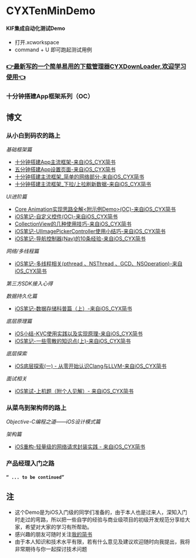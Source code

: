 # CYXTenMinDemo 
#### KIF集成自动化测试Demo
 - 打开.xcworkspace
 - command + U 即可跑起测试用例
### [👉最新写的一个简单易用的下载管理器CYXDownLoader,欢迎学习使用👈](https://github.com/CYXiang/CYXDownLoader)
### 十分钟搭建App框架系列（OC）

## 博文
### 从小白到码农的路上
*基础框架篇*
- [十分钟搭建App主流框架-来自iOS_CYX简书](http://www.jianshu.com/p/fc71652f2f89)
- [五分钟搭建App设置页面-来自iOS_CYX简书](http://www.jianshu.com/p/4b8e6ace5ff1)
- [十分钟搭建主流框架_简单的网络部分-来自iOS_CYX简书](http://www.jianshu.com/p/6eb7eabda386)
- [十分钟搭建主流框架_下拉/上拉刷新数据-来自iOS_CYX简书](http://www.jianshu.com/p/06458537dce4)

*UI进阶篇*
- [Core Animation实现思路全解<附示例Demo>(OC)-来自iOS_CYX简书](http://www.jianshu.com/p/bea562b63850)
- [iOS笔记-自定义控件(OC)-来自iOS_CYX简书](http://www.jianshu.com/p/f23862eb7b8a)
- [CollectionView的几种使用技巧-来自iOS_CYX简书](http://www.jianshu.com/p/0d1e2e067f6c)
- [iOS笔记-UIImagePickerController使用小结巧-来自iOS_CYX简书](http://www.jianshu.com/p/167bddc37229)
- [iOS笔记-导航控制器(Nav)的10条经验-来自iOS_CYX简书](http://www.jianshu.com/p/9212db80df46)

*网络/多线程篇*
- [iOS笔记-多线程相关(pthread 、NSThread 、GCD、NSOperation)-来自iOS_CYX简书](http://www.jianshu.com/p/ccd1aa9bae00)

*第三方SDK接入心得*

*数据持久化篇*
- [iOS笔记-数据存储科普篇（上）-来自iOS_CYX简书](http://www.jianshu.com/p/513a9bd35a7d)

*底层原理篇*
- [iOS小结-KVC使用实践以及实现原理-来自iOS_CYX简书](http://www.jianshu.com/p/fbd1e7c93fd0)
- [iOS笔记-一些零散的知识点(上)-来自iOS_CYX简书](http://www.jianshu.com/p/69807578af46)

*底层探索*
- [iOS底层探索(一) - 从零开始认识Clang与LLVM-来自iOS_CYX简书](http://www.jianshu.com/p/fbd1e7c93fd0)

*面试相关*
- [iOS笔试-上机题（附个人见解）- 来自iOS_CYX简书](http://www.jianshu.com/p/b5b5a78e46ba)

### 从菜鸟到架构师的路上
*Objective-C编程之道——iOS设计模式篇*

*架构篇*
- [iOS重构-轻量级的网络请求封装实践 - 来自iOS_CYX简书](http://www.jianshu.com/p/d4ff9fd0dcba)


### 产品经理入门之路


#### `“ ... to be continued”`


## 注

- 这个Demo是为iOS入门级的同学们准备的，由于本人也是过来人，深知入门时走过的弯路，所以把一些自学的经验与商业级项目的初级开发规范分享给大家，希望对大家的学习有所帮助。
- 感兴趣的朋友可随时关注[我的简书](http://www.jianshu.com/users/3f995dac0230/latest_articles)
- 由于本人知识和技术水平有限，若有什么意见及建议欢迎随时向我提出，我将非常期待与你一起探讨技术问题
